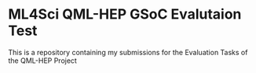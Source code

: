 # ML4Sci QML-HEP GSoC Evalutaion Test
This is a repository containing my submissions for the Evaluation Tasks of the QML-HEP Project

